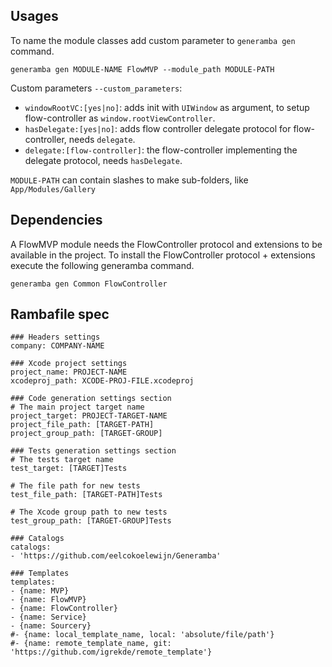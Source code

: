 ## Usages
To name the module classes add custom parameter to `generamba gen` command.

```
generamba gen MODULE-NAME FlowMVP --module_path MODULE-PATH
```
Custom parameters `--custom_parameters`:

- `windowRootVC:[yes|no]`: adds init with `UIWindow` as argument, to setup flow-controller as `window.rootViewController`.
- `hasDelegate:[yes|no]`: adds flow controller delegate protocol for flow-controller, needs `delegate`.
- `delegate:[flow-controller]`: the flow-controller implementing the delegate protocol, needs `hasDelegate`.

`MODULE-PATH` can contain slashes to make sub-folders, like `App/Modules/Gallery`

## Dependencies
A FlowMVP module needs the FlowController protocol and extensions to be available in the project. To install the FlowController protocol + extensions execute the following generamba command.  

```
generamba gen Common FlowController
```

## Rambafile spec
```
### Headers settings
company: COMPANY-NAME

### Xcode project settings
project_name: PROJECT-NAME
xcodeproj_path: XCODE-PROJ-FILE.xcodeproj

### Code generation settings section
# The main project target name
project_target: PROJECT-TARGET-NAME
project_file_path: [TARGET-PATH]
project_group_path: [TARGET-GROUP]

### Tests generation settings section
# The tests target name
test_target: [TARGET]Tests

# The file path for new tests
test_file_path: [TARGET-PATH]Tests

# The Xcode group path to new tests
test_group_path: [TARGET-GROUP]Tests

### Catalogs
catalogs:
- 'https://github.com/eelcokoelewijn/Generamba'

### Templates
templates:
- {name: MVP}
- {name: FlowMVP}
- {name: FlowController}
- {name: Service}
- {name: Sourcery}
#- {name: local_template_name, local: 'absolute/file/path'}
#- {name: remote_template_name, git: 'https://github.com/igrekde/remote_template'}
```
